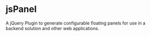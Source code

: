 jsPanel
=======

A jQuery Plugin to generate configurable floating panels for use in a backend solution and other web applications.
